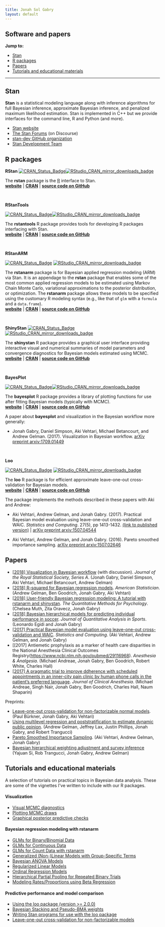 ```yaml
---
title: Jonah Sol Gabry
layout: default
---
```


## Software and papers

**Jump to:**      
* [Stan](#stan)
* [R packages](#r-packages)
* [Papers](#papers)
* [Tutorials and educational materials](#tutorials-and-educational-materials)

<hr>

## Stan

**Stan** is a statistical modeling language along with inference algorithms for full
Bayesian inference, approximate Bayesian inference, and penalized maximum likelihood
estimation. Stan is implemented in C++ but we provide interfaces for the
command line, R and Python (and more).
<br>

* [Stan website](http://mc-stan.org)
* [The Stan Forums](http://discourse.mc-stan.org) (on Discourse)
* [stan-dev GitHub organization](https://github.com/stan-dev)
* [Stan Development Team](http://mc-stan.org/team/)


## R packages

**RStan** [![CRAN\_Status\_Badge](http://www.r-pkg.org/badges/version/rstan)](http://cran.r-project.org/package=rstan)[![RStudio_CRAN_mirror_downloads_badge](http://cranlogs.r-pkg.org/badges/grand-total/rstan?color=blue)](http://cran.r-project.org/web/packages/rstan)

The **rstan** package is the [R](https://www.r-project.org) interface to Stan.
<br>
[**website**](http://mc-stan.org/rstan) |
[**CRAN**](https://cran.r-project.org/package=rstan) |
[**source code on GitHub**](https://github.com/stan-dev/rstan)

<br>

**RStanTools**

[![CRAN\_Status\_Badge](http://www.r-pkg.org/badges/version/rstantools)](http://cran.r-project.org/package=rstantools)[![RStudio_CRAN_mirror_downloads_badge](http://cranlogs.r-pkg.org/badges/grand-total/rstantools?color=blue)](http://cran.r-project.org/web/packages/rstantools)

The **rstantools** R package provides tools for developing R packages interfacing with Stan.
<br>
[**website**](http://mc-stan.org/rstantools) |
[**CRAN**](https://cran.r-project.org/package=rstantools) |
[**source code on GitHub**](https://github.com/stan-dev/rstantools)

<br>

**RStanARM**

[![CRAN\_Status\_Badge](http://www.r-pkg.org/badges/version/rstanarm)](http://cran.r-project.org/package=rstanarm)
[![RStudio_CRAN_mirror_downloads_badge](http://cranlogs.r-pkg.org/badges/grand-total/rstanarm?color=blue)](http://cran.r-project.org/web/packages/rstanarm)

The **rstanarm** package is for Bayesian applied regression modeling (ARM) via Stan.
It is an appendage to the **rstan** package that enables some of the
most common applied regression models to be estimated using Markov Chain
Monte Carlo, variational approximations to the posterior distribution, or
optimization. The **rstanarm** package allows these models to be
 specified using the customary R modeling syntax (e.g., like that of
`glm` with a `formula` and a `data.frame`).
<br>
[**website**](http://mc-stan.org/rstanarm) |
[**CRAN**](https://cran.r-project.org/package=rstanarm) |
[**source code on GitHub**](https://github.com/stan-dev/rstanarm)

<br>

**ShinyStan**
[![CRAN\_Status\_Badge](http://www.r-pkg.org/badges/version/shinystan)](http://cran.r-project.org/package=shinystan)
[![RStudio_CRAN_mirror_downloads_badge](http://cranlogs.r-pkg.org/badges/grand-total/shinystan?color=blue)](http://cran.r-project.org/web/packages/shinystan)

The **shinystan** R package provides a graphical user interface providing
interactive visual and numerical summaries of model parameters and convergence
diagnostics for Bayesian models estimated using MCMC.
<br>
[**website**](http://mc-stan.org/shinystan) |
[**CRAN**](https://cran.r-project.org/package=shinystan) |
[**source code on GitHub**](https://github.com/stan-dev/shinystan)

<br>

**BayesPlot**

[![CRAN\_Status\_Badge](http://www.r-pkg.org/badges/version/bayesplot)](http://cran.r-project.org/package=bayesplot)[![RStudio_CRAN_mirror_downloads_badge](http://cranlogs.r-pkg.org/badges/grand-total/bayesplot?color=blue)](http://cran.r-project.org/web/packages/bayesplot)

The **bayesplot** R package provides a library of plotting functions for use
after fitting Bayesian models (typically with MCMC).
<br>
[**website**](http://mc-stan.org/bayesplot) |
[**CRAN**](https://cran.r-project.org/package=bayesplot) |
[**source code on GitHub**](https://github.com/stan-dev/bayesplot)

A paper about **bayesplot** and visualization in the Bayesian workflow more generally:

* Jonah Gabry, Daniel Simpson, Aki Vehtari, Michael Betancourt, and Andrew Gelman. (2017). Visualization in Bayesian workflow.
[arXiv preprint arxiv:1709.01449](https://arxiv.org/abs/1709.01449)

<br>

**Loo**

[![CRAN\_Status\_Badge](http://www.r-pkg.org/badges/version/loo)](http://cran.r-project.org/package=loo)
[![RStudio_CRAN_mirror_downloads_badge](http://cranlogs.r-pkg.org/badges/grand-total/loo?color=blue)](http://cran.r-project.org/web/packages/loo)

The **loo** R package is for efficient approximate leave-one-out cross-validation for Bayesian models.
<br>
[**website**](http://mc-stan.org/loo) |
[**CRAN**](https://cran.r-project.org/package=loo) |
[**source code on GitHub**](https://github.com/stan-dev/loo)

The package implements the methods described in these papers with Aki and Andrew:

* Aki Vehtari, Andrew Gelman, and Jonah Gabry. (2017). Practical Bayesian model evaluation using leave-one-out cross-validation and WAIC. _Statistics and Computing_. 27(5), pp 1413-1432. [(link to published version)](https://link.springer.com/article/10.1007/s11222-016-9696-4)
 | [arXiv preprint arxiv:1507.04544](arxiv.org/abs/1507.04544)

* Aki Vehtari, Andrew Gelman, and Jonah Gabry. (2016). Pareto smoothed importance sampling.
[arXiv preprint arxiv:1507.02646](https://arxiv.org/abs/1507.02646)

## Papers

* [[2018] Visualization in Bayesian workflow](https://arxiv.org/pdf/1709.01449) (with discussion). _Journal of the Royal Statistical Society, Series A_. (Jonah Gabry, Daniel Simpson, Aki Vehtari, Michael Betancourt, Andrew Gelman)
* [[2018] R-squared for Bayesian regression models](http://www.stat.columbia.edu/~gelman/research/published/bayes_R2_v3.pdf). _American Statistician_. (Andrew Gelman, Ben Goodrich, Jonah Gabry, Aki Vehtari) 
* [[2018] User-friendly Bayesian regression modeling: A tutorial with rstanarm and shinystan](https://www.tqmp.org/RegularArticles/vol14-2/p099/p099.pdf). _The Quantitative Methods for Psychology_. (Chelsea Muth, Zita Oravecz, Jonah Gabry)
* [[2018] Bayesian hierarchical models for predicting individual performance in soccer](https://www.degruyter.com/view/j/jqas.2018.14.issue-3/jqas-2017-0066/jqas-2017-0066.xml). _Journal of Quantitative Analysis in Sports_. (Leonardo Egidi and Jonah Gabry)
* [[2017] Practical Bayesian model evaluation using leave-one-out cross-validation and WAIC](https://arxiv.org/pdf/1507.04544). _Statistics and Computing_. (Aki Vehtari, Andrew Gelman, and Jonah Gabry) 
* [[2017] Antiemetic prophylaxis as a marker of health care disparities in the National Anesthesia Clinical Outcomes Registry(https://www.ncbi.nlm.nih.gov/pubmed/29116968). _Anesthesia & Analgesia_. (Michael Andreae, Jonah Gabry, Ben Goodrich, Robert White, Charles Hall)
* [[2017] A pragmatic trial to improve ddherence with scheduled appointments in an inner-city pain clinic by human phone calls in the patient’s preferred language](https://www.ncbi.nlm.nih.gov/pubmed/28841451). _Journal of Clinical Anesthesia_. (Michael Andreae, Singh Nair, Jonah Gabry, Ben Goodrich, Charles Hall, Naum Shaparin)


Preprints: 

* [Leave-one-out cross-validation for non-factorizable normal models](https://arxiv.org/pdf/1810.10559.pdf). (Paul Bürkner, Jonah Gabry, Aki Vehtari)
* [Using multilevel regression and poststratification to estimate dynamic public opinion](http://www.stat.columbia.edu/~gelman/research/unpublished/MRT(1).pdf). (Andrew Gelman, Jeffrey Lax, Justin Phillips, Jonah Gabry, and Robert Trangucci) 
* [Pareto Smoothed Importance Sampling](https://arxiv.org/pdf/1507.02646). (Aki Vehtari, Andrew Gelman, Jonah Gabry)
* [Bayesian hierarchical weighting adjustment and survey inference](https://arxiv.org/pdf/1707.08220) (Yajuan Si, Rob Trangucci, Jonah Gabry, Andrew Gelman)


## Tutorials and educational materials

A selection of tutorials on practical topics in Bayesian data analysis.
These are some of the vignettes I've written to include with our R packages.


#### Visualization

* [Visual MCMC diagnostics](http://mc-stan.org/bayesplot/articles/visual-mcmc-diagnostics.html)
* [Plotting MCMC draws](http://mc-stan.org/bayesplot/articles/plotting-mcmc-draws.html)
* [Graphical posterior predictive checks](http://mc-stan.org/bayesplot/articles/graphical-ppcs.html)

#### Bayesian regression modeling with **rstanarm**

* [GLMs for Binary/Binomial Data](http://mc-stan.org/rstanarm/articles/binomial.html)
* [GLMs for Continuous Data](http://mc-stan.org/rstanarm/articles/continuous.html)
* [GLMs for Count Data with rstanarm](http://mc-stan.org/rstanarm/articles/count.html)
* [Generalized (Non-)Linear Models with Group-Specific Terms](http://mc-stan.org/rstanarm/articles/glmer.html)
* [Bayesian ANOVA Models](http://mc-stan.org/rstanarm/articles/aov.html)
* [Regularized Linear Models](http://mc-stan.org/rstanarm/articles/lm.html)
* [Ordinal Regression Models](http://mc-stan.org/rstanarm/articles/polr.html)
* [Hierarchical Partial Pooling for Repeated Binary Trials](http://mc-stan.org/rstanarm/articles/pooling.html)
* [Modeling Rates/Proportions using Beta Regression](http://mc-stan.org/rstanarm/articles/betareg.html)

#### Predictive performance and model comparison

* [Using the loo package (version >= 2.0.0)](http://mc-stan.org/loo/articles/loo2-example.html)
* [Bayesian Stacking and Pseudo-BMA weights](http://mc-stan.org/loo/articles/loo2-weights.html)
* [Writing Stan programs for use with the loo package](http://mc-stan.org/loo/articles/loo2-with-rstan.html)
* [Leave-one-out cross-validation for non-factorizable models](http://mc-stan.org/loo/articles/loo2-non-factorizable.html)
